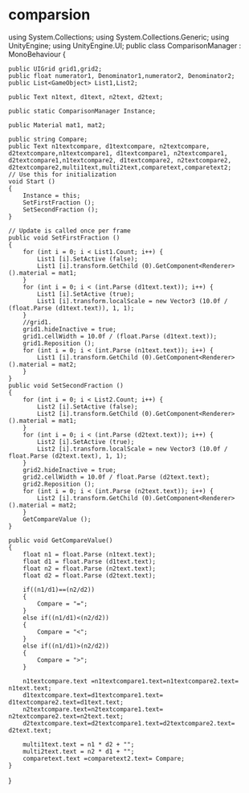# comparsion
using System.Collections;
using System.Collections.Generic;
using UnityEngine;
using UnityEngine.UI;
public class ComparisonManager : MonoBehaviour {

	public UIGrid grid1,grid2;
	public float numerator1, Denominator1,numerator2, Denominator2;
	public List<GameObject> List1,List2;

	public Text n1text, d1text, n2text, d2text;

	public static ComparisonManager Instance; 

	public Material mat1, mat2;

	public string Compare;
	public Text n1textcompare, d1textcompare, n2textcompare, d2textcompare,n1textcompare1, d1textcompare1, n2textcompare1, d2textcompare1,n1textcompare2, d1textcompare2, n2textcompare2,
	d2textcompare2,multi1text,multi2text,comparetext,comparetext2;
	// Use this for initialization
	void Start ()
	{
		Instance = this;
		SetFirstFraction ();
		SetSecondFraction ();
	}
	
	// Update is called once per frame
	public void SetFirstFraction () 
	{
		for (int i = 0; i < List1.Count; i++) {
			List1 [i].SetActive (false);
			List1 [i].transform.GetChild (0).GetComponent<Renderer> ().material = mat1;
		}
		for (int i = 0; i < (int.Parse (d1text.text)); i++) {
			List1 [i].SetActive (true);
			List1 [i].transform.localScale = new Vector3 (10.0f / (float.Parse (d1text.text)), 1, 1);
		}
		//grid1.
		grid1.hideInactive = true;
		grid1.cellWidth = 10.0f / (float.Parse (d1text.text));
		grid1.Reposition ();
		for (int i = 0; i < (int.Parse (n1text.text)); i++) {
			List1 [i].transform.GetChild (0).GetComponent<Renderer> ().material = mat2;	
		}
	}
	public void SetSecondFraction () 
	{
		for (int i = 0; i < List2.Count; i++) {
			List2 [i].SetActive (false);
			List2 [i].transform.GetChild (0).GetComponent<Renderer> ().material = mat1;
		}
		for (int i = 0; i < (int.Parse (d2text.text)); i++) {
			List2 [i].SetActive (true);
			List2 [i].transform.localScale = new Vector3 (10.0f / float.Parse (d2text.text), 1, 1);
		}
		grid2.hideInactive = true;
		grid2.cellWidth = 10.0f / float.Parse (d2text.text);
		grid2.Reposition ();
		for (int i = 0; i < (int.Parse (n2text.text)); i++) {
			List2 [i].transform.GetChild (0).GetComponent<Renderer> ().material = mat2;	
		}
		GetCompareValue ();
	}

	public void GetCompareValue()
	{
		float n1 = float.Parse (n1text.text);
		float d1 = float.Parse (d1text.text);
		float n2 = float.Parse (n2text.text);
		float d2 = float.Parse (d2text.text);

		if((n1/d1)==(n2/d2))
		{
			Compare = "=";
		}
		else if((n1/d1)<(n2/d2))
		{
			Compare = "<";
		}
		else if((n1/d1)>(n2/d2))
		{
			Compare = ">";
		}

		n1textcompare.text =n1textcompare1.text=n1textcompare2.text= n1text.text;
		d1textcompare.text=d1textcompare1.text= d1textcompare2.text=d1text.text;
		n2textcompare.text=n2textcompare1.text= n2textcompare2.text=n2text.text;
		d2textcompare.text=d2textcompare1.text=d2textcompare2.text= d2text.text;

		multi1text.text = n1 * d2 + "";
		multi2text.text = n2 * d1 + "";
		comparetext.text =comparetext2.text= Compare;
	}
}
